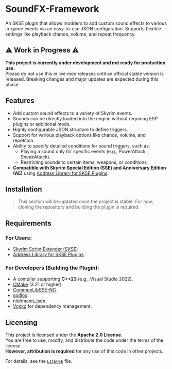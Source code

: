 # SoundFX-Framework

An SKSE plugin that allows modders to add custom sound effects to various in-game events via an easy-to-use JSON configuration. Supports flexible settings like playback chance, volume, and repeat frequency.

## :warning: Work in Progress :warning:

**This project is currently under development and not ready for production use.**  
Please do not use this in live mod releases until an official stable version is released. Breaking changes and major updates are expected during this phase.

## Features

- Add custom sound effects to a variety of Skyrim events.
- Sounds can be directly loaded into the engine without requiring ESP plugins or additional mods.
- Highly configurable JSON structure to define triggers.
- Support for various playback options like chance, volume, and repetition.
- Ability to specify detailed conditions for sound triggers, such as:
  - Playing a sound only for specific events (e.g., PowerAttack, SneakAttack).
  - Restricting sounds to certain items, weapons, or conditions.
- **Compatible with Skyrim Special Edition (SSE) and Anniversary Edition (AE)** using [Address Library for SKSE Plugins](https://www.nexusmods.com/skyrimspecialedition/mods/32444).

## Installation

> This section will be updated once the project is stable. For now, cloning the repository and building the plugin is required.

## Requirements

### For Users:
- [Skyrim Script Extender (SKSE)](https://skse.silverlock.org/)
- [Address Library for SKSE Plugins](https://www.nexusmods.com/skyrimspecialedition/mods/32444)

### For Developers (Building the Plugin):
- A compiler supporting **C++23** (e.g., Visual Studio 2022).
- [CMake](https://cmake.org/) (3.21 or higher).
- [CommonLibSSE-NG](https://github.com/CharmedBaryon/CommonLibSSE).
- [spdlog](https://github.com/gabime/spdlog).
- [nlohmann_json](https://github.com/nlohmann/json).
- [Vcpkg](https://vcpkg.io/) for dependency management.

## Licensing

This project is licensed under the **Apache 2.0 License**.  
You are free to use, modify, and distribute the code under the terms of the license.  
**However, attribution is required** for any use of this code in other projects.

For details, see the [`LICENSE`](LICENSE) file.
